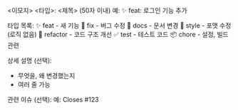 <이모지> <타입>: <제목> (50자 이내)
예: ✨ feat: 로그인 기능 추가

타입 목록:
✨ feat     - 새 기능
🐛 fix      - 버그 수정
📝 docs     - 문서 변경
💄 style    - 포맷 수정 (로직 없음)
🔨 refactor - 코드 구조 개선
✅ test     - 테스트 코드
📦 chore    - 설정, 빌드 관련

상세 설명 (선택):
- 무엇을, 왜 변경했는지
- 여러 줄 가능

관련 이슈 (선택):
예: Closes #123
